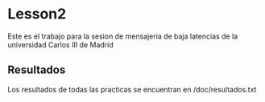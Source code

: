 # Lesson2

Este es el trabajo para la sesion de mensajeria de baja latencias de la universidad Carlos III de Madrid
    
## Resultados

Los resultados de todas las practicas se encuentran en /doc/resultados.txt